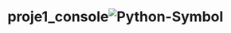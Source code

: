 # proje1_console![Python-Symbol](https://github.com/user-attachments/assets/54b431ae-5168-47eb-b8ae-f7518bce6a25,width="100"/)
